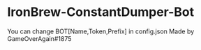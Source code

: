 # IronBrew-ConstantDumper-Bot
You can change BOT[Name,Token,Prefix] in config.json
Made by GameOverAgain#1875
